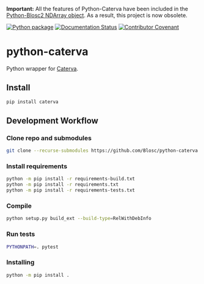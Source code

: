 **Important:** All the features of Python-Caterva have been included in the [Python-Blosc2 NDArray object](https://www.blosc.org/python-blosc2/python-blosc2.html). As a result, this project is now obsolete.

[![Python package](https://github.com/Blosc/python-caterva/actions/workflows/python-package.yml/badge.svg?branch=master)](https://github.com/Blosc/python-caterva/actions/workflows/python-package.yml)
[![Documentation Status](https://readthedocs.org/projects/python-caterva/badge/?version=latest)](https://python-caterva.readthedocs.io/en/latest/?badge=latest)
[![Contributor Covenant](https://img.shields.io/badge/Contributor%20Covenant-v2.0%20adopted-ff69b4.svg)](code_of_conduct.md)

# python-caterva

Python wrapper for [Caterva](https://caterva.readthedocs.io).

## Install

```sh
pip install caterva
```

## Development Workflow

### Clone repo and submodules

```sh
git clone --recurse-submodules https://github.com/Blosc/python-caterva
```

### Install requirements

```sh
python -m pip install -r requirements-build.txt
python -m pip install -r requirements.txt
python -m pip install -r requirements-tests.txt
```

### Compile

```sh
python setup.py build_ext --build-type=RelWithDebInfo
```

### Run tests

```sh
PYTHONPATH=. pytest
```

### Installing

```sh
python -m pip install .
```
